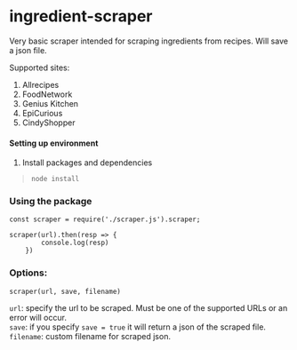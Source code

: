 ﻿# ingredient-scraper

Very basic scraper intended for scraping ingredients from recipes. Will save a json file.

Supported sites:  
1) Allrecipes  
2) FoodNetwork  
3) Genius Kitchen  
4) EpiCurious  
5) CindyShopper  

#### Setting up environment
1) Install packages and dependencies   
> ```node install```  

### Using the package  

    const scraper = require('./scraper.js').scraper;

    scraper(url).then(resp => {
            console.log(resp)
        })

### Options:
    
    scraper(url, save, filename)

```url```: specify the url to be scraped. Must be one of the supported URLs or an error will occur.   
```save```: if you specify ```save = true``` it will return a json of the scraped file.  
```filename```: custom filename for scraped json.  

